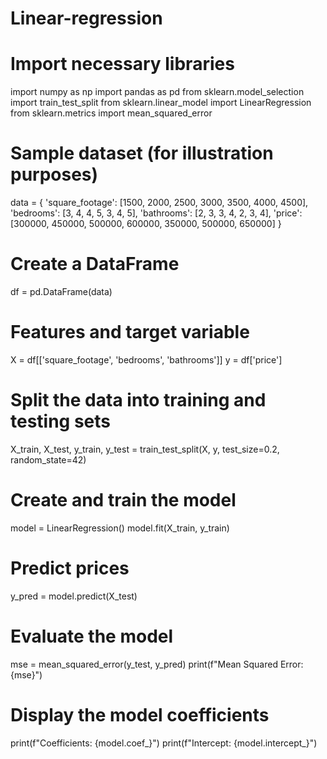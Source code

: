 # Linear-regression

# Import necessary libraries
import numpy as np
import pandas as pd
from sklearn.model_selection import train_test_split
from sklearn.linear_model import LinearRegression
from sklearn.metrics import mean_squared_error

# Sample dataset (for illustration purposes)
data = {
    'square_footage': [1500, 2000, 2500, 3000, 3500, 4000, 4500],
    'bedrooms': [3, 4, 4, 5, 3, 4, 5],
    'bathrooms': [2, 3, 3, 4, 2, 3, 4],
    'price': [300000, 450000, 500000, 600000, 350000, 500000, 650000]
}

# Create a DataFrame
df = pd.DataFrame(data)

# Features and target variable
X = df[['square_footage', 'bedrooms', 'bathrooms']]
y = df['price']

# Split the data into training and testing sets
X_train, X_test, y_train, y_test = train_test_split(X, y, test_size=0.2, random_state=42)

# Create and train the model
model = LinearRegression()
model.fit(X_train, y_train)

# Predict prices
y_pred = model.predict(X_test)

# Evaluate the model
mse = mean_squared_error(y_test, y_pred)
print(f"Mean Squared Error: {mse}")

# Display the model coefficients
print(f"Coefficients: {model.coef_}")
print(f"Intercept: {model.intercept_}")
